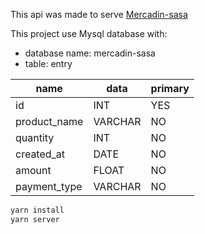 This api was made to serve [Mercadin-sasa](https://github.com/jpmesqdev/mercadin-sasa)

This project use Mysql database with:

* database name: mercadin-sasa
* table: entry

name | data | primary 
------------ | ------------- | -------------
id | INT | YES
product_name | VARCHAR | NO
quantity | INT | NO
created_at | DATE | NO
amount | FLOAT | NO
payment_type | VARCHAR | NO

```sh
yarn install
yarn server
```